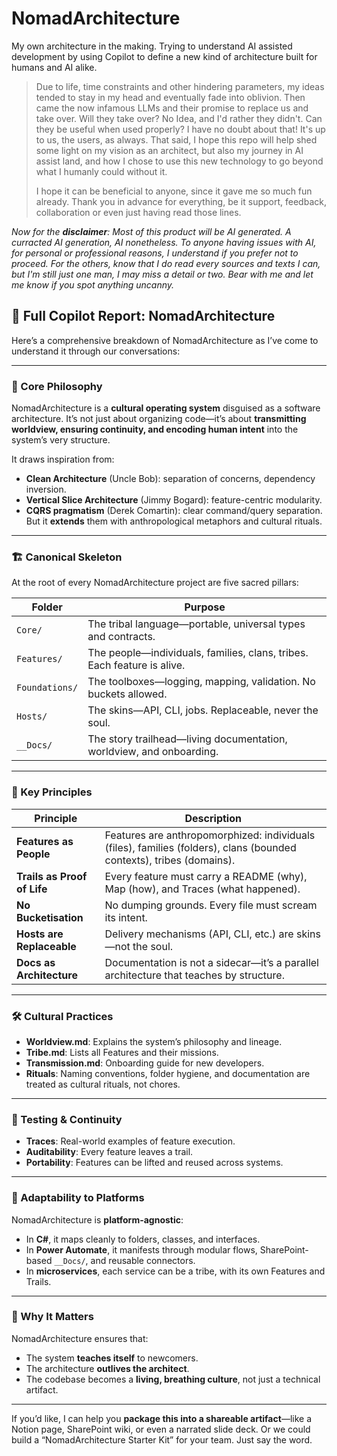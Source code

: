 # NomadArchitecture

My own architecture in the making. Trying to understand AI assisted development by using Copilot to define a new kind of architecture built for humans and AI alike.

> Due to life, time constraints and other hindering parameters, my ideas tended to stay in my head and eventually fade into oblivion. Then came the now infamous LLMs and their promise to replace us and take over. Will they take over? No Idea, and I'd rather they didn't. Can they be useful when used properly? I have no doubt about that! It's up to us, the users, as always.
> That said, I hope this repo will help shed some light on my vision as an architect, but also my journey in AI assist land, and how I chose to use this new technology to go beyond what I humanly could without it.
>
> I hope it can be beneficial to anyone, since it gave me so much fun already.
> Thank you in advance for everything, be it support, feedback, collaboration or even just having read those lines. 

_Now for the **disclaimer**: Most of this product will be AI generated. A curracted AI generation, AI nonetheless. To anyone having issues with AI, for personal or professional reasons, I understand if you prefer not to proceed. For the others, know that I do read every sources and texts I can, but I'm still just one man, I may miss a detail or two. Bear with me and let me know if you spot anything uncanny._

## 📘 Full Copilot Report: NomadArchitecture

Here’s a comprehensive breakdown of NomadArchitecture as I’ve come to understand it through our conversations:

---

### 🧭 Core Philosophy

NomadArchitecture is a **cultural operating system** disguised as a software architecture. It’s not just about organizing code—it’s about **transmitting worldview, ensuring continuity, and encoding human intent** into the system’s very structure.

It draws inspiration from:
- **Clean Architecture** (Uncle Bob): separation of concerns, dependency inversion.
- **Vertical Slice Architecture** (Jimmy Bogard): feature-centric modularity.
- **CQRS pragmatism** (Derek Comartin): clear command/query separation.
But it **extends** them with anthropological metaphors and cultural rituals.

---

### 🏗️ Canonical Skeleton

At the root of every NomadArchitecture project are five sacred pillars:

| Folder        | Purpose                                                                 |
|---------------|-------------------------------------------------------------------------|
| `Core/`       | The tribal language—portable, universal types and contracts.            |
| `Features/`   | The people—individuals, families, clans, tribes. Each feature is alive. |
| `Foundations/`| The toolboxes—logging, mapping, validation. No buckets allowed.         |
| `Hosts/`      | The skins—API, CLI, jobs. Replaceable, never the soul.                  |
| `__Docs/`     | The story trailhead—living documentation, worldview, and onboarding.    |

---

### 🧬 Key Principles

| Principle                     | Description                                                                 |
|------------------------------|-----------------------------------------------------------------------------|
| **Features as People**       | Features are anthropomorphized: individuals (files), families (folders), clans (bounded contexts), tribes (domains). |
| **Trails as Proof of Life**  | Every feature must carry a README (why), Map (how), and Traces (what happened). |
| **No Bucketisation**         | No dumping grounds. Every file must scream its intent.                      |
| **Hosts are Replaceable**    | Delivery mechanisms (API, CLI, etc.) are skins—not the soul.                |
| **Docs as Architecture**     | Documentation is not a sidecar—it’s a parallel architecture that teaches by structure. |

---

### 🛠️ Cultural Practices

- **Worldview.md**: Explains the system’s philosophy and lineage.
- **Tribe.md**: Lists all Features and their missions.
- **Transmission.md**: Onboarding guide for new developers.
- **Rituals**: Naming conventions, folder hygiene, and documentation are treated as cultural rituals, not chores.

---

### 🧪 Testing & Continuity

- **Traces**: Real-world examples of feature execution.
- **Auditability**: Every feature leaves a trail.
- **Portability**: Features can be lifted and reused across systems.

---

### 🧱 Adaptability to Platforms

NomadArchitecture is **platform-agnostic**:
- In **C#**, it maps cleanly to folders, classes, and interfaces.
- In **Power Automate**, it manifests through modular flows, SharePoint-based `__Docs/`, and reusable connectors.
- In **microservices**, each service can be a tribe, with its own Features and Trails.

---

### 🧠 Why It Matters

NomadArchitecture ensures that:
- The system **teaches itself** to newcomers.
- The architecture **outlives the architect**.
- The codebase becomes a **living, breathing culture**, not just a technical artifact.

---

If you’d like, I can help you **package this into a shareable artifact**—like a Notion page, SharePoint wiki, or even a narrated slide deck. Or we could build a “NomadArchitecture Starter Kit” for your team. Just say the word.
